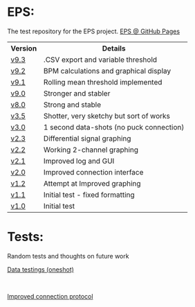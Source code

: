 # EPS:

The test repository for the EPS project. <a href="https://henrydore.github.io/EPS/">EPS @ GitHub Pages</a>

<table>
  <tr>
    <th>Version</th>
    <th>Details</th>
 
  </tr>

  
  <tr>
    <td><a href="eps9-3.html">v9.3</a></td>
    <td>.CSV export and variable threshold</td>
  </tr>

  <tr>
    <td><a href="eps9-2.html">v9.2</a></td>
    <td>BPM calculations and graphical display</td>
  </tr>
  
  <tr>
    <td><a href="eps9-1.html">v9.1</a></td>
    <td>Rolling mean threshold implemented</td>
  </tr>

  <tr>
    <td><a href="eps9-0.html">v9.0</a></td>
    <td>Stronger and stabler</td>
  </tr>

  <tr>
    <td><a href="eps8-0.html">v8.0</a></td>
    <td>Strong and stable</td>
  </tr>

  <tr>
    <td><a href="eps3-5.html">v3.5</a></td>
    <td>Shotter, very sketchy but sort of works</td>
  </tr>

  <tr>
    <td><a href="eps3-0.html">v3.0</a></td>
    <td>1 second data-shots (no puck connection)</td>
  </tr>
  
  <tr>
    <td><a href="eps2-3.html">v2.3</a></td>
    <td>Differential signal graphing</td>
  </tr>
  
  <tr>
    <td><a href="eps2-2.html">v2.2</a></td>
    <td>Working 2-channel graphing</td>
  </tr>
  
  <tr>
    <td><a href="eps2-1.html">v2.1</a></td>
    <td>Improved log and GUI</td>
  </tr>
  
  <tr>
    <td><a href="eps2-0.html">v2.0</a></td>
    <td>Improved connection interface</td>
  </tr>
  
  <tr>
    <td><a href="eps1-2.html">v1.2</a></td>
    <td>Attempt at Improved graphing</td>
  </tr>
  
  <tr>
    <td><a href="eps1-1.html">v1.1</a></td>
    <td>Initial test - fixed formatting</td>
  </tr>
  
  <tr>
    <td><a href="eps1-0.html">v1.0</a></td>
    <td>Initial test</td>
  </tr>
 <!-- Blank table entry for copying
  <tr>
    <td><a href=""></a></td>
    <td></td>
  </tr>
  -->
 
</table>

# Tests:

Random tests and thoughts on future work

<a href="datav1.html">Data testings (oneshot)</a>

<br>

<a href="test1.html">Improved connection protocol</a>
